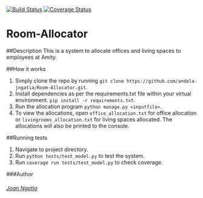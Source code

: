 [![Build Status](https://travis-ci.org/andela-jngatia/Room-Allocator.svg?branch=develop)](https://travis-ci.org/andela-jngatia/Room-Allocator)
[![Coverage Status](https://coveralls.io/repos/andela-jngatia/Room-Allocator/badge.svg?branch=master&service=github)](https://coveralls.io/github/andela-jngatia/Room-Allocator?branch=develop)
# Room-Allocator

##Description
This is a system to allocate offices and living spaces to employees at Amity.

##How it works
1. Simply clone the repo by running
		`git clone https://github.com/andela-jngatia/Room-Allocator.git`.
2. Install dependencies as per the requirements.txt file within your virtual environment.
		`pip install -r requirements.txt`.
3. Run the allocation program
		`python manage.py <inputfile>`.
4. To view the allocations, 
	open `office_allocation.txt` for office allocation or 
	`livingrooms_allocation.txt` for living spaces allocated.
    The allocations will  also be printed to the console.

##Running tests
1.	Navigate to project directory.
2.	Run `python tests/test_model.py` to test the system.
3.	Run `coverage run tests/test_model.py` to check coverage.

###Author
###### [Joan Ngatia](https://github.com/andela-jngatia)
